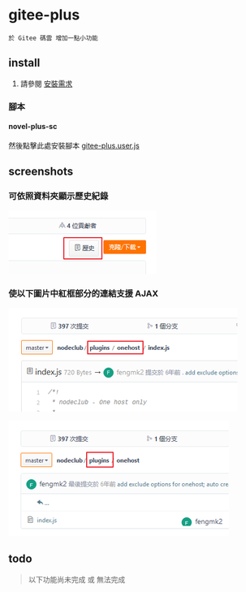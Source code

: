 # gitee-plus

    於 Gitee 碼雲 增加一點小功能

## install

1. 請參閱 [安裝需求](userscript.md)

### 腳本

#### novel-plus-sc

然後點擊此處安裝腳本 [gitee-plus.user.js](https://github.com/bluelovers/gm-user-scripts/raw/master/dist/gitee-plus.user.js)

## screenshots

### 可依照資料夾顯示歷史紀錄

![001.png](images/gitee-plus/001.png)

### 使以下圖片中紅框部分的連結支援 AJAX

![002.png](images/gitee-plus/002.png)

![003.png](images/gitee-plus/003.png)


## todo

> 以下功能尚未完成 或 無法完成

